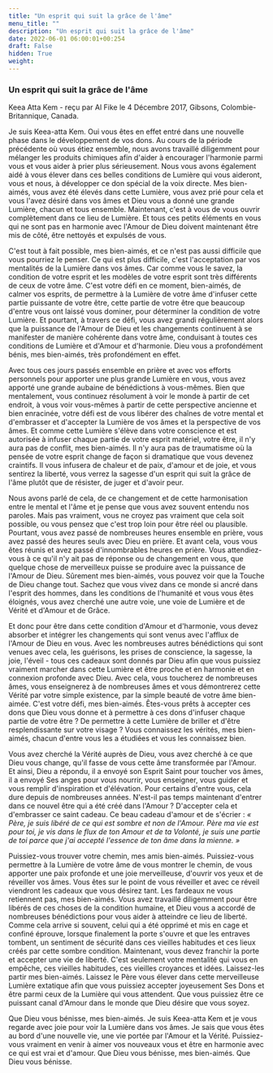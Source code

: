 ```yaml
---
title: "Un esprit qui suit la grâce de l'âme"
menu_title: ""
description: "Un esprit qui suit la grâce de l'âme"
date: 2022-06-01 06:00:01+00:254
draft: False
hidden: True
weight:
---
```

### Un esprit qui suit la grâce de l'âme

Keea Atta Kem - reçu par Al Fike le 4 Décembre 2017, Gibsons, Colombie-Britannique, Canada.

Je suis Keea-atta Kem. Oui vous êtes en effet entré dans une nouvelle phase dans le développement de vos dons. Au cours de la période précédente où vous étiez ensemble, nous avons travaillé diligemment pour mélanger les produits chimiques afin d'aider à encourager l'harmonie parmi vous et vous aider à prier plus sérieusement. Nous vous avons également aidé à vous élever dans ces belles conditions de Lumière qui vous aideront, vous et nous, à développer ce don spécial de la voix directe. Mes bien-aimés, vous avez été élevés dans cette Lumière, vous avez prié pour cela et vous l'avez désiré dans vos âmes et Dieu vous a donné une grande Lumière, chacun et tous ensemble. Maintenant, c'est à vous de vous ouvrir complètement dans ce lieu de Lumière. Et tous ces petits éléments en vous qui ne sont pas en harmonie avec l'Amour de Dieu doivent maintenant être mis de côté, être nettoyés et expulsés de vous.

C'est tout à fait possible, mes bien-aimés, et ce n'est pas aussi difficile que vous pourriez le penser. Ce qui est plus difficile, c'est l'acceptation par vos mentalités de la Lumière dans vos âmes. Car comme vous le savez, la condition de votre esprit et les modèles de votre esprit sont très différents de ceux de votre âme. C'est votre défi en ce moment, bien-aimés, de calmer vos esprits, de permettre à la Lumière de votre âme d'infuser cette partie puissante de votre être, cette partie de votre être que beaucoup d'entre vous ont laissé vous dominer, pour déterminer la condition de votre Lumière. Et pourtant, à travers ce défi, vous avez grandi régulièrement alors que la puissance de l'Amour de Dieu et les changements continuent à se manifester de manière cohérente dans votre âme, conduisant à toutes ces conditions de Lumière et d'Amour et d'harmonie. Dieu vous a profondément bénis, mes bien-aimés, très profondément en effet. 

Avec tous ces jours passés ensemble en prière et avec vos efforts personnels pour apporter une plus grande Lumière en vous, vous avez apporté une grande aubaine de bénédictions à vous-mêmes. Bien que mentalement, vous continuez résolument à voir le monde à partir de cet endroit, à vous voir vous-mêmes à partir de cette perspective ancienne et bien enracinée, votre défi est de vous libérer des chaînes de votre mental et d'embrasser et d'accepter la Lumière de vos âmes et la perspective de vos âmes. Et comme cette Lumière s'élève dans votre conscience et est autorisée à infuser chaque partie de votre esprit matériel, votre être, il n'y aura pas de conflit, mes bien-aimés. Il n'y aura pas de traumatisme où la pensée de votre esprit change de façon si dramatique que vous devenez craintifs. Il vous infusera de chaleur et de paix, d'amour et de joie, et vous sentirez la liberté, vous verrez la sagesse d'un esprit qui suit la grâce de l'âme plutôt que de résister, de juger et d'avoir peur.

Nous avons parlé de cela, de ce changement et de cette harmonisation entre le mental et l'âme et je pense que vous avez souvent entendu nos paroles. Mais pas vraiment, vous ne croyez pas vraiment que cela soit possible, ou vous pensez que c'est trop loin pour être réel ou plausible. Pourtant, vous avez passé de nombreuses heures ensemble en prière, vous avez passé des heures seuls avec Dieu en prière. Et avant cela, vous vous êtes réunis et avez passé d'innombrables heures en prière. Vous attendiez-vous à ce qu'il n'y ait pas de réponse ou de changement en vous, que quelque chose de merveilleux puisse se produire avec la puissance de l'Amour de Dieu. Sûrement mes bien-aimés, vous pouvez voir que la Touche de Dieu change tout. Sachez que vous vivez dans ce monde si ancré dans l'esprit des hommes, dans les conditions de l'humanité et vous vous êtes éloignés, vous avez cherché une autre voie, une voie de Lumière et de Vérité et d'Amour et de Grâce.

Et donc pour être dans cette condition d'Amour et d'harmonie, vous devez absorber et intégrer les changements qui sont venus avec l'afflux de l'Amour de Dieu en vous. Avec les nombreuses autres bénédictions qui sont venues avec cela, les guérisons, les prises de conscience, la sagesse, la joie, l'éveil - tous ces cadeaux sont donnés par Dieu afin que vous puissiez vraiment marcher dans cette Lumière et être proche et en harmonie et en connexion profonde avec Dieu. Avec cela, vous toucherez de nombreuses âmes, vous enseignerez à de nombreuses âmes et vous démontrerez cette Vérité par votre simple existence, par la simple beauté de votre âme bien-aimée. C'est votre défi, mes bien-aimés. Êtes-vous prêts à accepter ces dons que Dieu vous donne et à permettre à ces dons d'infuser chaque partie de votre être ? De permettre à cette Lumière de briller et d'être resplendissante sur votre visage ? Vous connaissez les vérités, mes bien-aimés, chacun d'entre vous les a étudiées et vous les connaissez bien. 

Vous avez cherché la Vérité auprès de Dieu, vous avez cherché à ce que Dieu vous change, qu'il fasse de vous cette âme transformée par l'Amour. Et ainsi, Dieu a répondu, il a envoyé son Esprit Saint pour toucher vos âmes, il a envoyé Ses anges pour vous nourrir, vous enseigner, vous guider et vous remplir d'inspiration et d'élévation. Pour certains d'entre vous, cela dure depuis de nombreuses années. N'est-il pas temps maintenant d'entrer dans ce nouvel être qui a été créé dans l'Amour ? D'accepter cela et d'embrasser ce saint cadeau. Ce beau cadeau d'amour et de s'écrier : *« Père, je suis libéré de ce qui est sombre et non de l'Amour. Père ma vie est pour toi, je vis dans le flux de ton Amour et de ta Volonté, je suis une partie de toi parce que j'ai accepté l'essence de ton âme dans la mienne. »*

Puissiez-vous trouver votre chemin, mes amis bien-aimés. Puissiez-vous permettre à la Lumière de votre âme de vous montrer le chemin, de vous apporter une paix profonde et une joie merveilleuse, d'ouvrir vos yeux et de réveiller vos âmes. Vous êtes sur le point de vous réveiller et avec ce réveil viendront les cadeaux que vous désirez tant. Les fardeaux ne vous retiennent pas, mes bien-aimés. Vous avez travaillé diligemment pour être libérés de ces choses de la condition humaine, et Dieu vous a accordé de nombreuses bénédictions pour vous aider à atteindre ce lieu de liberté. Comme cela arrive si souvent, celui qui a été opprimé et mis en cage et confiné éprouve, lorsque finalement la porte s'ouvre et que les entraves tombent, un sentiment de sécurité dans ces vieilles habitudes et ces lieux créés par cette sombre condition. Maintenant, vous devez franchir la porte et accepter une vie de liberté. C'est seulement votre mentalité qui vous en empêche, ces vieilles habitudes, ces vieilles croyances et idées. Laissez-les partir mes bien-aimés. Laissez le Père vous élever dans cette merveilleuse Lumière extatique afin que vous puissiez accepter joyeusement Ses Dons et être parmi ceux de la Lumière qui vous attendent. Que vous puissiez être ce puissant canal d'Amour dans le monde que Dieu désire que vous soyez.

Que Dieu vous bénisse, mes bien-aimés. Je suis Keea-atta Kem et je vous regarde avec joie pour voir la Lumière dans vos âmes. Je sais que vous êtes au bord d'une nouvelle vie, une vie portée par l'Amour et la Vérité. Puissiez-vous vraiment en venir à aimer vos nouveaux vous et être en harmonie avec ce qui est vrai et d'amour. Que Dieu vous bénisse, mes bien-aimés. Que Dieu vous bénisse.
